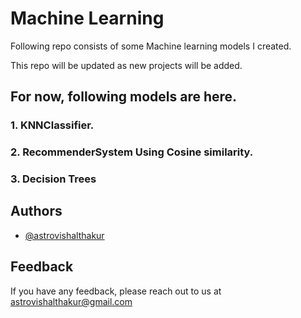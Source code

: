 
# Machine Learning

Following repo consists of some Machine learning models I created.

This repo will be updated as new projects will be added.

## For now, following models are here.

### 1. KNNClassifier.
### 2. RecommenderSystem Using Cosine similarity.
### 3. Decision Trees



## Authors

- [@astrovishalthakur](https://www.github.com/astrovishalthakur)


## Feedback

If you have any feedback, please reach out to us at astrovishalthakur@gmail.com

